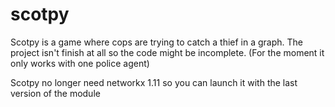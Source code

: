# scotpy

Scotpy is a game where cops are trying to catch a thief in a graph.
The project isn't finish at all so the code might be incomplete.
(For the moment it only works with one police agent)

Scotpy no longer need networkx 1.11 so you can launch it with the last version of the module
